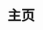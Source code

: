 ---
home: true
layout: Blog
icon: home
title: 主页
heroImage: /avatar.png
heroText: 𝓢𝓾𝓽𝓮𝓪𝓻
heroFullScreen: true
tagline: The more you know, the less you know

footer: Talk is cheape Show me the code
---